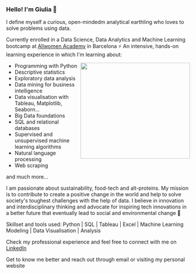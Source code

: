 ### Hello! I'm Giulia 🚀


I define myself a curious, open-mindedm analytical earthling who loves to solve problems using data.

Currently enrolled in a Data Science, Data Analytics and Machine Learning bootcamp at [Allwomen Academy](https://www.allwomen.tech/) in Barcelona ⚡️ An intensive, hands-on learning experience in which I'm learning about:

<img align="right" src="https://media.giphy.com/media/heIX5HfWgEYlW/giphy.gif" width="300" height="262" />

- Programming with Python
- Descriptive statistics
- Exploratory data analysis
- Data mining for business intelligence
- Data visualisation with Tableau, Matplotlib, Seaborn...
- Big Data foundations
- SQL and relational databases
- Supervised and unsupervised machine learning algorithms
- Natural language processing
- Web scraping

and much more...

I am passionate about sustainability, food-tech and alt-proteins. My mission is to contribute to create a positive change in the world and help to solve society's toughest challenges with the help of data. I believe in innovation and interdisciplinary thinking and advocate for inspiring tech innovations in a better future that eventually lead to social and environmental change 🌱

Skillset and tools used:   Python | SQL | Tableau | Excel | Machine Learning Modeling | Data Visualisation | Analysis        

Check my professional experience and feel free to connect with me on [LinkedIn](https://www.linkedin.com/in/giuliabrambilla/)

Get to know me better and reach out through email or visiting my personal website
